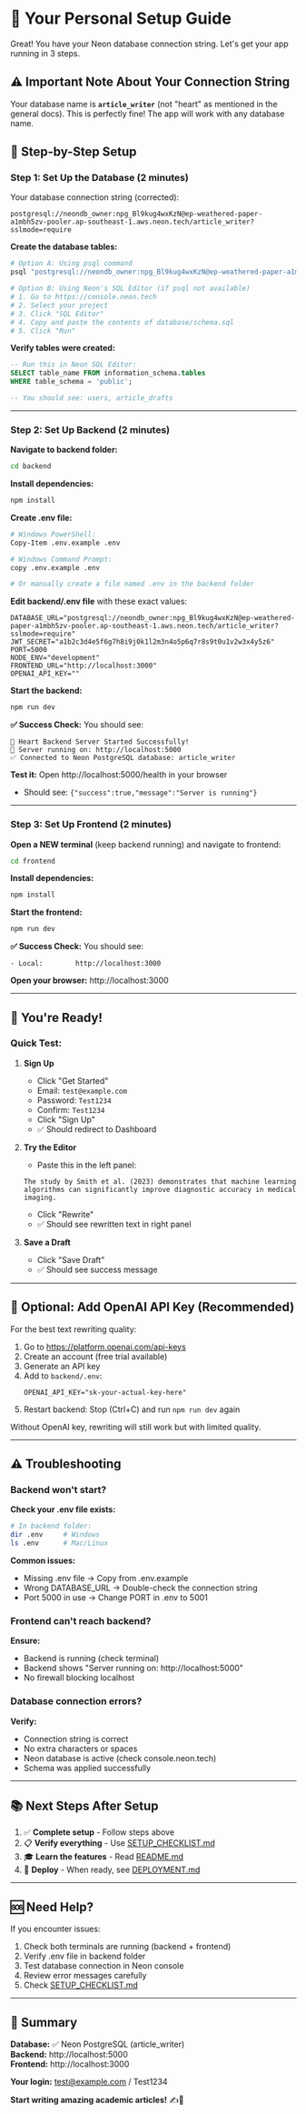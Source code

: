 # 🚀 Your Personal Setup Guide

Great! You have your Neon database connection string. Let's get your app running in 3 steps.

## ⚠️ Important Note About Your Connection String

Your database name is **`article_writer`** (not "heart" as mentioned in the general docs). This is perfectly fine! The app will work with any database name.

## 📝 Step-by-Step Setup

### Step 1: Set Up the Database (2 minutes)

Your database connection string (corrected):
```
postgresql://neondb_owner:npg_Bl9kug4wxKzN@ep-weathered-paper-a1mbh5zv-pooler.ap-southeast-1.aws.neon.tech/article_writer?sslmode=require
```

**Create the database tables:**

```bash
# Option A: Using psql command
psql "postgresql://neondb_owner:npg_Bl9kug4wxKzN@ep-weathered-paper-a1mbh5zv-pooler.ap-southeast-1.aws.neon.tech/article_writer?sslmode=require" -f database/schema.sql

# Option B: Using Neon's SQL Editor (if psql not available)
# 1. Go to https://console.neon.tech
# 2. Select your project
# 3. Click "SQL Editor"
# 4. Copy and paste the contents of database/schema.sql
# 5. Click "Run"
```

**Verify tables were created:**
```sql
-- Run this in Neon SQL Editor:
SELECT table_name FROM information_schema.tables 
WHERE table_schema = 'public';

-- You should see: users, article_drafts
```

---

### Step 2: Set Up Backend (2 minutes)

**Navigate to backend folder:**
```bash
cd backend
```

**Install dependencies:**
```bash
npm install
```

**Create .env file:**
```bash
# Windows PowerShell:
Copy-Item .env.example .env

# Windows Command Prompt:
copy .env.example .env

# Or manually create a file named .env in the backend folder
```

**Edit backend/.env file** with these exact values:
```env
DATABASE_URL="postgresql://neondb_owner:npg_Bl9kug4wxKzN@ep-weathered-paper-a1mbh5zv-pooler.ap-southeast-1.aws.neon.tech/article_writer?sslmode=require"
JWT_SECRET="a1b2c3d4e5f6g7h8i9j0k1l2m3n4o5p6q7r8s9t0u1v2w3x4y5z6"
PORT=5000
NODE_ENV="development"
FRONTEND_URL="http://localhost:3000"
OPENAI_API_KEY=""
```

**Start the backend:**
```bash
npm run dev
```

**✅ Success Check:**
You should see:
```
🚀 Heart Backend Server Started Successfully!
📍 Server running on: http://localhost:5000
✅ Connected to Neon PostgreSQL database: article_writer
```

**Test it:** Open http://localhost:5000/health in your browser
- Should see: `{"success":true,"message":"Server is running"}`

---

### Step 3: Set Up Frontend (2 minutes)

**Open a NEW terminal** (keep backend running) and navigate to frontend:
```bash
cd frontend
```

**Install dependencies:**
```bash
npm install
```

**Start the frontend:**
```bash
npm run dev
```

**✅ Success Check:**
You should see:
```
- Local:        http://localhost:3000
```

**Open your browser:** http://localhost:3000

---

## 🎉 You're Ready!

### Quick Test:

1. **Sign Up**
   - Click "Get Started"
   - Email: `test@example.com`
   - Password: `Test1234`
   - Confirm: `Test1234`
   - Click "Sign Up"
   - ✅ Should redirect to Dashboard

2. **Try the Editor**
   - Paste this in the left panel:
   ```
   The study by Smith et al. (2023) demonstrates that machine learning 
   algorithms can significantly improve diagnostic accuracy in medical imaging.
   ```
   - Click "Rewrite"
   - ✅ Should see rewritten text in right panel

3. **Save a Draft**
   - Click "Save Draft"
   - ✅ Should see success message

---

## 🔑 Optional: Add OpenAI API Key (Recommended)

For the best text rewriting quality:

1. Go to https://platform.openai.com/api-keys
2. Create an account (free trial available)
3. Generate an API key
4. Add to `backend/.env`:
   ```env
   OPENAI_API_KEY="sk-your-actual-key-here"
   ```
5. Restart backend: Stop (Ctrl+C) and run `npm run dev` again

Without OpenAI key, rewriting will still work but with limited quality.

---

## ⚠️ Troubleshooting

### Backend won't start?

**Check your .env file exists:**
```bash
# In backend folder:
dir .env     # Windows
ls .env      # Mac/Linux
```

**Common issues:**
- Missing .env file → Copy from .env.example
- Wrong DATABASE_URL → Double-check the connection string
- Port 5000 in use → Change PORT in .env to 5001

### Frontend can't reach backend?

**Ensure:**
- Backend is running (check terminal)
- Backend shows "Server running on: http://localhost:5000"
- No firewall blocking localhost

### Database connection errors?

**Verify:**
- Connection string is correct
- No extra characters or spaces
- Neon database is active (check console.neon.tech)
- Schema was applied successfully

---

## 📚 Next Steps After Setup

1. ✅ **Complete setup** - Follow steps above
2. 📋 **Verify everything** - Use [SETUP_CHECKLIST.md](SETUP_CHECKLIST.md)
3. 🎓 **Learn the features** - Read [README.md](README.md)
4. 🚀 **Deploy** - When ready, see [DEPLOYMENT.md](DEPLOYMENT.md)

---

## 🆘 Need Help?

If you encounter issues:

1. Check both terminals are running (backend + frontend)
2. Verify .env file in backend folder
3. Test database connection in Neon console
4. Review error messages carefully
5. Check [SETUP_CHECKLIST.md](SETUP_CHECKLIST.md)

---

## 🎯 Summary

**Database:** ✅ Neon PostgreSQL (article_writer)  
**Backend:** http://localhost:5000  
**Frontend:** http://localhost:3000  

**Your login:** test@example.com / Test1234

**Start writing amazing academic articles!** ✍️🎉


